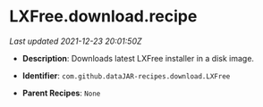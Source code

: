 # LXFree.download.recipe

_Last updated 2021-12-23 20:01:50Z_

- **Description**: Downloads latest LXFree installer in a disk image. 

- **Identifier**: `com.github.dataJAR-recipes.download.LXFree`

- **Parent Recipes**: `None`
